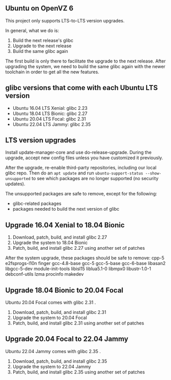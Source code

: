 ## Ubuntu on OpenVZ 6

This project only supports LTS-to-LTS version upgrades.

In general, what we do is:

1. Build the next release's glibc
1. Upgrade to the next release
1. Build the same glibc again

The first build is only there to facilitate the upgrade to the next release. After upgrading
the system, we need to build the same glibc again with the newer toolchain in order to get
all the new features.


## glibc versions that come with each Ubuntu LTS version

- Ubuntu 16.04 LTS Xenial: glibc 2.23
- Ubuntu 18.04 LTS Bionic: glibc 2.27
- Ubuntu 20.04 LTS Focal: glibc 2.31
- Ubuntu 22.04 LTS Jammy: glibc 2.35


## LTS version upgrades

Install update-manager-core and use do-release-upgrade. During the upgrade, accept new
config files unless you have customized it previously.

After the upgrade, re-enable third-party repositories, including our local glibc repo.
Then do an `apt update` and run `ubuntu-support-status --show-unsupported` to see which
packages are no longer supported (no security updates).

The unsupported packages are safe to remove, except for the following:
- glibc-related packages
- packages needed to build the next version of glibc


## Upgrade 16.04 Xenial to 18.04 Bionic

1. Download, patch, build, and install glibc 2.27
1. Upgrade the system to 18.04 Bionic
1. Patch, build, and install glibc 2.27 using another set of patches

After the system upgrade, these packages should be safe to remove:
cpp-5 e2fsprogs-l10n finger gcc-4.8-base gcc-5 gcc-5-base gcc-6-base libasan2 libgcc-5-dev
module-init-tools libisl15 liblua5.1-0 libmpx0 libustr-1.0-1
debconf-utils lzma procinfo makedev


## Upgrade 18.04 Bionic to 20.04 Focal

Ubuntu 20.04 Focal comes with glibc 2.31 .

1. Download, patch, build, and install glibc 2.31
1. Upgrade the system to 20.04 Focal
1. Patch, build, and install glibc 2.31 using another set of patches


## Upgrade 20.04 Focal to 22.04 Jammy

Ubuntu 22.04 Jammy comes with glibc 2.35 .

1. Download, patch, build, and install glibc 2.35
1. Upgrade the system to 22.04 Jammy
1. Patch, build, and install glibc 2.35 using another set of patches

